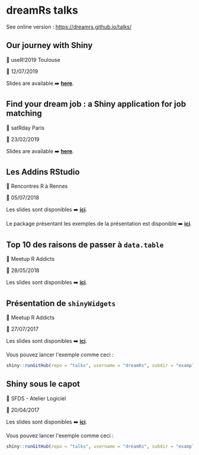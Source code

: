 # dreamRs talks


See online version : https://dreamrs.github.io/talks/


## Our journey with Shiny

:round_pushpin: useR!2019 Toulouse

:date: 12/07/2019

Slides are available :arrow_right: [**here**](https://github.com/dreamRs/talks/blob/master/20190712_useR2019_OurJourneyWithShiny.pdf).




## Find your dream job : a Shiny application for job matching

:round_pushpin: satRday Paris

:date: 23/02/2019

Slides are available :arrow_right: [**here**](https://github.com/dreamRs/talks/blob/master/20190223_Satrday_POCTINDER.pdf).





## Les Addins RStudio

:round_pushpin: Rencontres R à Rennes

:date: 05/07/2018

Les slides sont disponibles :arrow_right: [**ici**](https://github.com/dreamRs/talks/blob/master/20180407_RencontresR_Addins.pdf).

Le package présentant les exemples de la présentation est disponible :arrow_right: [**ici**](https://github.com/dreamRs/rr2018addins).




## Top 10 des raisons de passer à `data.table` 

:round_pushpin:  Meetup R Addicts 

:date: 28/05/2018

Les slides sont disponibles :arrow_right: [**ici**](https://github.com/dreamRs/talks/blob/master/20180528_RAddicts_datatable.pdf).





## Présentation de `shinyWidgets`

:round_pushpin: Meetup R Addicts 

:date: 27/07/2017

Les slides sont disponibles :arrow_right: [**ici**](https://github.com/dreamRs/talks/blob/master/20170712_RAddicts_shinyWidgets.pdf).

Vous pouvez lancer l'exemple comme ceci :

```r
shiny::runGitHub(repo = "talks", username = "dreamRs", subdir = "examples/meetup_shiny_onInputChange.R")
```




## Shiny sous le capot

:round_pushpin: SFDS - Atelier Logiciel

:date: 20/04/2017

Les slides sont disponibles :arrow_right: [**ici**](https://github.com/dreamRs/talks/blob/master/20170420_SFDS_ShinySousLeCapot.pdf).

Vous pouvez lancer l'exemple comme ceci :

```r
shiny::runGitHub(repo = "talks", username = "dreamRs", subdir = "examples/sfds_shiny_auto_update.R")
```
